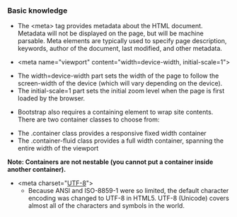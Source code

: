 ### Basic knowledge
 * The \<meta\> tag provides metadata about the HTML document. Metadata will not be displayed on the page, but will be machine parsable. Meta elements are typically used to specify page description, keywords, author of the document, last modified, and other metadata.
 
 * \<meta name="viewport" content="width=device-width, initial-scale=1"\>
  - The width=device-width part sets the width of the page to follow the screen-width of the device (which will vary depending on the device).
  - The initial-scale=1 part sets the initial zoom level when the page is first loaded by the browser.
  
 * Bootstrap also requires a containing element to wrap site contents. There are two container classes to choose from:
  - The .container class provides a responsive fixed width container
  - The .container-fluid class provides a full width container, spanning the entire width of the viewport
  
  __Note: Containers are not nestable (you cannot put a container inside another container).__
  
* \<meta charset="[UTF-8](http://www.w3schools.com/html/html_charset.asp)"\>
   - Because ANSI and ISO-8859-1 were so limited, the default character encoding was changed to UTF-8 in HTML5. UTF-8 (Unicode) covers almost all of the characters and symbols in the world.
